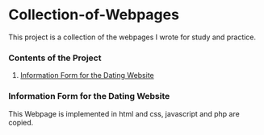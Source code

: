 # Collection-of-Webpages

This project is a collection of the webpages I wrote for study and practice.
### Contents of the Project
1. [Information Form for the Dating Website](#informationformforthedatingwebsite)

### Information Form for the Dating Website
This Webpage is implemented in html and css, javascript and php are copied.
